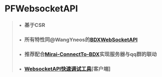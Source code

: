 # PFWebsocketAPI
> - ### 基于CSR
> - ### 所有特性同@WangYneos的[BDXWebSocketAPI](https://github.com/WangYneos/BDXWebSocket)
> - ### 推荐配合[Mirai-ConnectTo-BDX](https://github.com/littlegao233/CQ-ConnectTo-BDX/)实现服务器与qq群的联动
> - ### <a href="https://github.com/littlegao233/WPFtesws/releases">WebsocketAPI快速调试工具</a>[客户端]
